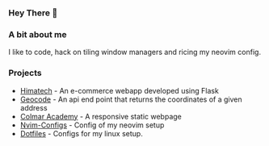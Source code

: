 ### Hey There 👋

### A bit about me

I like to code, hack on tiling window managers and ricing my neovim config.

### Projects

+ [Himatech](https://github.com/rakshith-ss/himatech) - An e-commerce webapp developed using Flask
+ [Geocode](https://github.com/Rakshith-SS/geocode) - An api end point that returns the coordinates of a given address
+ [Colmar Academy](https://rakshith-ss.github.io/colmar-academy/index.html) - A responsive static webpage
+ [Nvim-Configs](https://github.com/Rakshith-SS/nvim-configs) - Config of my neovim setup
+ [Dotfiles](https://github.com/Rakshith-SS/dotfiles) - Configs for my linux setup.

